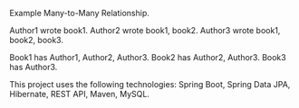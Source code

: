 Example Many-to-Many Relationship.

Author1 wrote book1.
Author2 wrote book1, book2.
Author3 wrote book1, book2, book3.

Book1 has Author1, Author2, Author3.
Book2 has Author2, Author3.
Book3 has Author3.

This project uses the following technologies: Spring Boot, Spring Data JPA, Hibernate, REST API, Maven, MySQL.
